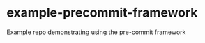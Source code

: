 # example-precommit-framework
Example repo demonstrating using the pre-commit framework


<!-- BEGINNING OF PRE-COMMIT-TERRAFORM DOCS HOOK -->

<!-- END OF PRE-COMMIT-TERRAFORM DOCS HOOK -->
